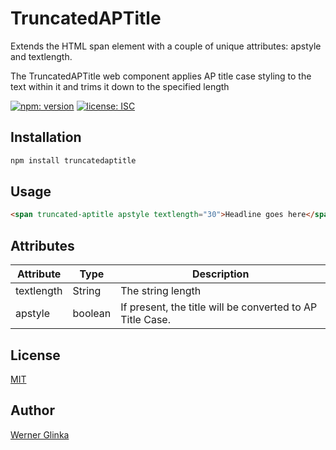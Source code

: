 # TruncatedAPTitle 
Extends the HTML span element with a couple of unique attributes: apstyle and textlength.

The TruncatedAPTitle web component applies AP title case styling to the text within it and trims it down to the specified length

[![npm: version][npm-badge]][npm-url]
[![license: ISC][license-badge]][license-url]

## Installation
```bash
npm install truncatedaptitle
```
## Usage
```html
<span truncated-aptitle apstyle textlength="30">Headline goes here</span>
```
## Attributes
| Attribute | Type | Description |
| --- | --- | --- |
| textlength | String | The string length |
| apstyle | boolean | If present, the title will be converted to AP Title Case. |

## License
[MIT](https://github.com/wernerglinka/truncatedaptitle/blob/main/LICENSE)

## Author
[Werner Glinka](werner@glinka.co)

[npm-badge]: https://img.shields.io/npm/v/@wernerglinka/truncatedaptitle.svg
[npm-url]: https://www.npmjs.com/package/@wernerglinka/truncatedaptitle
[license-badge]: https://img.shields.io/github/license/wernerglinka/truncatedaptitle
[license-url]: LICENSE
